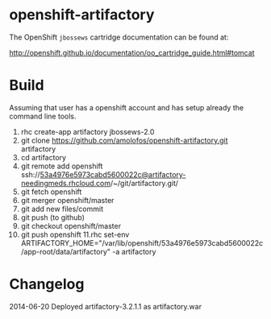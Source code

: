 openshift-artifactory
============================
The OpenShift `jbossews` cartridge documentation can be found at:

http://openshift.github.io/documentation/oo_cartridge_guide.html#tomcat

Build
============================
Assuming that user has a openshift account and has setup already the command line tools.

1. rhc create-app artifactory jbossews-2.0
2. git clone https://github.com/amolofos/openshift-artifactory.git artifactory
3. cd artifactory
4. git remote add openshift ssh://53a4976e5973cabd5600022c@artifactory-needingmeds.rhcloud.com/~/git/artifactory.git/
5. git fetch openshift
6. git merger openshift/master
7. git add new files/commit
8. git push (to github)
9. git checkout openshift/master
10. git push openshift
11.rhc set-env ARTIFACTORY_HOME="/var/lib/openshift/53a4976e5973cabd5600022c/app-root/data/artifactory" -a artifactory 

Changelog
============================
2014-06-20 Deployed artifactory-3.2.1.1 as artifactory.war


